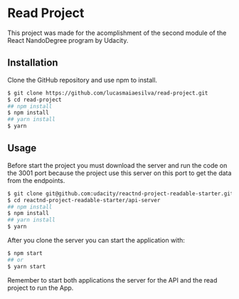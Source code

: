 # Read Project

This project was made for the acomplishment of the second module of the React NandoDegree program by Udacity.

## Installation

Clone the GitHub repository and use npm to install.

```sh
$ git clone https://github.com/lucasmaiaesilva/read-project.git
$ cd read-project
## npm install
$ npm install
## yarn install
$ yarn
```

## Usage

Before start the project you must download the server and run the code on the 3001 port because the project use this server on this port to get the data from the endpoints.

```sh
$ git clone git@github.com:udacity/reactnd-project-readable-starter.git
$ cd reactnd-project-readable-starter/api-server
## npm install
$ npm install
## yarn install
$ yarn
```

After you clone the server you can start the application with:

```sh
$ npm start
## or
$ yarn start
```

Remember to start both applications the server for the API and the read project to run the App.

